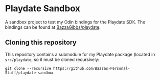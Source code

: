 # Playdate Sandbox

A sandbox project to test my Odin bindings for the Playdate SDK. The bindings can be found at [BazzaGibbs/playdate](https://github.com/Bazzagibbs/playdate).

## Cloning this repository

This repository contains a submodule for my Playdate package (located in `src/playdate`, so it must be cloned recursively:

`git clone --recursive https://github.com/Bazzas-Personal-Stuff/playdate-sandbox`
